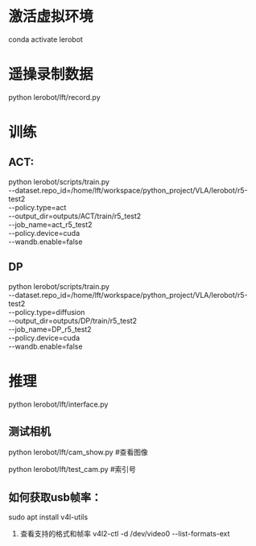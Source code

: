 # 激活虚拟环境
conda activate lerobot

# 遥操录制数据
python lerobot/lft/record.py



# 训练
## ACT:
python lerobot/scripts/train.py \
  --dataset.repo_id=/home/lft/workspace/python_project/VLA/lerobot/r5-test2 \
  --policy.type=act \
  --output_dir=outputs/ACT/train/r5_test2 \
  --job_name=act_r5_test2 \
  --policy.device=cuda \
  --wandb.enable=false

## DP
python lerobot/scripts/train.py \
  --dataset.repo_id=/home/lft/workspace/python_project/VLA/lerobot/r5-test2 \
  --policy.type=diffusion \
  --output_dir=outputs/DP/train/r5_test2 \
  --job_name=DP_r5_test2 \
  --policy.device=cuda \
  --wandb.enable=false




# 推理
python lerobot/lft/interface.py


## 测试相机
python lerobot/lft/cam_show.py  #查看图像

python lerobot/lft/test_cam.py  #索引号


## 如何获取usb帧率：
sudo apt install v4l-utils
1. 查看支持的格式和帧率
v4l2-ctl -d /dev/video0 --list-formats-ext
